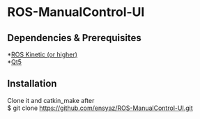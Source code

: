 # ROS-ManualControl-UI
## Dependencies & Prerequisites
*[ROS Kinetic (or higher)](http://wiki.ros.org/ROS/Installation)\
*[Qt5](https://www.qt.io/download)
## Installation
Clone it and catkin_make after\
$ git clone https://github.com/ensyaz/ROS-ManualControl-UI.git


